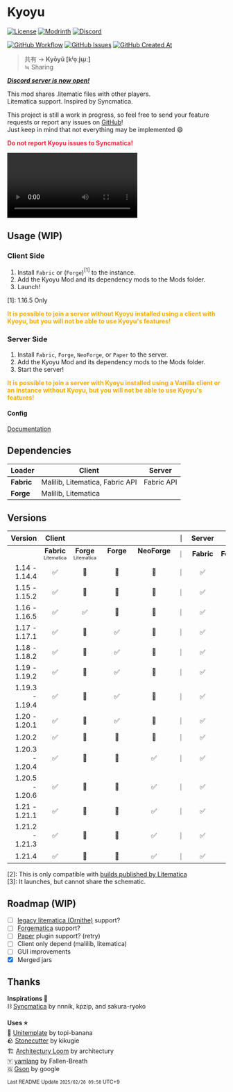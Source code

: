 # Kyoyu

[![License](https://img.shields.io/github/license/Vulpeus-Server/kyoyu)](http://www.gnu.org/licenses/lgpl-3.0.html)
[![Modrinth](https://img.shields.io/modrinth/dt/VozTPxB4?label=Modrinth%20Downloads)](https://modrinth.com/mod/VozTPxB4)
[![Discord](https://img.shields.io/discord/1331335879469563914?logo=Discord)](https://discord.gg/RcqXRsVcSr)

[![GitHub Workflow](https://github.com/Vulpeus-Server/kyoyu/actions/workflows/gradle.yml/badge.svg)](https://github.com/Vulpeus-Server/kyoyu/actions/workflows/gradle.yml)
[![GitHub Issues](https://img.shields.io/github/issues/Vulpeus-Server/kyoyu)](https://github.com/Vulpeus-Server/kyoyu/issues)
[![GitHub Created At](https://img.shields.io/github/created-at/Vulpeus-Server/kyoyu)](https://github.com/Vulpeus-Server/kyoyu)

> 共有 -> **Kyōyū [kʲo̞ːjɯ̟ː]**<br>
> ≒ Sharing

***[Discord server is now open!](https://discord.gg/RcqXRsVcSr)***

This mod shares .litematic files with other players.<br>
Litematica support. Inspired by Syncmatica.

This project is still a work in progress, so feel free to send your feature requests or report any issues on [GitHub](https://github.com/Vulpeus-Server/kyoyu/issues)! <br>
Just keep in mind that not everything may be implemented 😄

<strong><font color=#ff223a>Do not report Kyoyu issues to Syncmatica!</font></strong>

<video src="https://github.com/user-attachments/assets/74d1d7f8-9d13-4886-aa26-96ae8849e093" controls="true"></video>

## Usage (WIP)

### Client Side

1. Install `Fabric` or (`Forge`)<a><sup>[1]</sup></a> to the instance.
2. Add the Kyoyu Mod and its dependency mods to the Mods folder.
3. Launch!

<a>[1]</a>: 1.16.5 Only

<b><font color=#F9AA00>It is possible to join a server without Kyoyu installed using a client with Kyoyu, but you will not be able to use Kyoyu's features!</font></b>

### Server Side

1. Install `Fabric`, `Forge`, `NeoForge`, or `Paper` to the server.
2. Add the Kyoyu Mod and its dependency mods to the Mods folder.
3. Start the server!

<b><font color=#F9AA00>It is possible to join a server with Kyoyu installed using a Vanilla client or an instance without Kyoyu, but you will not be able to use Kyoyu's features!</font></b>

#### Config

[Documentation](https://github.com/Vulpeus-Server/kyoyu/blob/main/docs/config.md)

## Dependencies

| Loader        | Client                          | Server     |
|---------------|---------------------------------|------------|
| **Fabric**    | Malilib, Litematica, Fabric API | Fabric API |
| **Forge**     | Malilib, Litematica             |            |

## Versions

| Version         | Client |       |        |       |｜| Server |        |        |       |
|----------------:|:------:|:-----:|:------:|:-----:|--|:------:|:------:|:------:|:-----:|
|                 | **Fabric** <br><font size="-1"><small>Litematica</small></font> | **Forge** <br><font size="-1"><small>Litematica</small></font> | **Forge** <br><font size="-1"><small><a href="https://modrinth.com/mod/forgematica"  style="color: white;" target="_blank">Forgematica</a></small></font> | **NeoForge** <br><font size="-1"><small><a href="https://modrinth.com/mod/forgematica"  style="color: white;" target="_blank">Forgematica</a></small></font> |｜| **Fabric** | **Forge** | **NeoForge** | **Paper** |
|   1.14 - 1.14.4 | ✅    | 🚫    | 🚫    | 🚫    |｜| ✅    | ⚠️    | 🚫    | 🚫    |
|   1.15 - 1.15.2 | ✅    | 🚫    | 🚫    | 🚫    |｜| ✅    | ✅    | 🚫    | 🚫    |
|   1.16 - 1.16.5 | ✅    | ✅    | 🚫    | 🚫    |｜| ✅    | ✅    | 🚫    | 🚫    |
|   1.17 - 1.17.1 | ✅    | 🚫    | ✅    | 🚫    |｜| ✅    | ✅    | 🚫    | 🚫    |
|   1.18 - 1.18.2 | ✅    | 🚫    | ✅    | 🚫    |｜| ✅    | ✅    | 🚫    | 🚫    |
|   1.19 - 1.19.2 | ✅    | 🚫    | ✅    | 🚫    |｜| ✅    | ✅    | 🚫    | ⚠️<a><sup>[3]</sup></a>|
| 1.19.3 - 1.19.4 | ✅    | 🚫    | ✅    | 🚫    |｜| ✅    | ✅    | 🚫    | ⚠️<a><sup>[3]</sup></a>|
|   1.20 - 1.20.1 | ✅    | 🚫    | ✅    | 🚫    |｜| ✅    | ✅    | 🚫    | ⚠️<a><sup>[3]</sup></a>|
|          1.20.2 | ✅    | 🚫    | 🚫    | 🚫    |｜| ✅    | ✅    | 🚫    | ⚠️<a><sup>[3]</sup></a>|
| 1.20.3 - 1.20.4 | ✅    | 🚫    | 🚫    | ✅    |｜| ✅    | ✅    | 🚫    | ⚠️<a><sup>[3]</sup></a>|
| 1.20.5 - 1.20.6 | ✅    | 🚫    | 🚫    | ✅    |｜| ✅    | ⚠️    | ⚠️    | ⚠️<a><sup>[3]</sup></a>|
|   1.21 - 1.21.1 | ✅    | 🚫    | 🚫    | ✅    |｜| ✅    | ⚠️    | ⚠️    | ⚠️<a><sup>[3]</sup></a>|
| 1.21.2 - 1.21.3 | ✅    | 🚫    | 🚫    | ✅    |｜| ✅    | ⚠️    | ⚠️    | ⚠️<a><sup>[3]</sup></a>|
|          1.21.4 | ✅    | 🚫    | 🚫    | ✅    |｜| ✅    | ⚠️    | ⚠️    | ⚠️<a><sup>[3]</sup></a>|

<a>[2]</a>: This is only compatible with <a href="https://modrinth.com/mod/litematica/versions?g=1.16.5&l=forge" target="_blank">builds published by Litematica</a><br>
<a>[3]</a>: It launches, but cannot share the schematic.

## Roadmap (WIP)

- [ ] [legacy litematica (Ornithe)](https://github.com/maruohon/litematica/tree/ornithe/1.12.2) support?
- [ ] [Forgematica](https://modrinth.com/mod/forgematica) support?
- [ ] [Paper](https://papermc.io/) plugin support? (retry)
- [ ] Client only depend (malilib, litematica)
- [ ] GUI improvements
- [x] Merged jars

## Thanks

**Inspirations 🔖**<br>
⛓️ [Syncmatica](https://github.com/End-Tech/syncmatica) by nnnik, kpzip, and sakura-ryoko<br>

**Uses ⭐**<br>
🍤 [Unitemplate](https://github.com/topi-banana/unitemplate/tree/stonecutter) by topi-banana<br>
🪨 [Stonecutter](https://stonecutter.kikugie.dev/) by kikugie<br>
🏗️ [Architectury Loom](https://github.com/architectury/architectury-loom) by architectury<br>
🇾 [yamlang](https://github.com/Fallen-Breath/yamlang) by Fallen-Breath <br>
🇬 [Gson](https://github.com/google/gson) by google<br>

<small>Last README Update `2025/02/28 09:50` UTC+9
